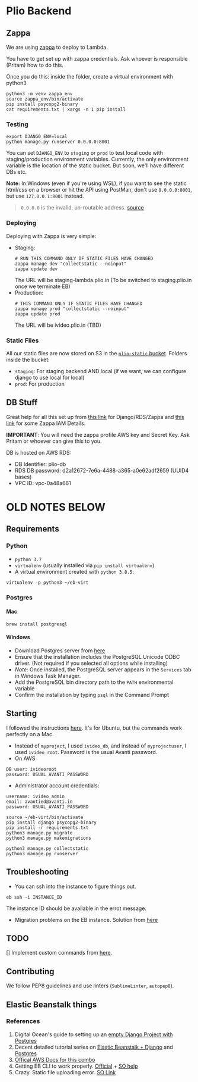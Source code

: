 Plio Backend
============

## Zappa

We are using [zappa](https://github.com/zappa/Zappa) to deploy to Lambda.

You have to get set up with zappa credentials. Ask whoever is responsible (Pritam) how to do this.

Once you do this: inside the folder, create a virtual environment with python3

```
python3 -m venv zappa_env
source zappa_env/bin/activate
pip install psycopg2-binary
cat requirements.txt | xargs -n 1 pip install
```
### Testing

```
export DJANGO_ENV=local
python manage.py runserver 0.0.0.0:8001
```

You can set `DJANGO_ENV` to `staging` or `prod` to test local code with staging/production environment variables. Currently, the only environment variable is the location of the static bucket. But soon, we'll have different DBs etc.

**Note:** In Windows (even if you're using WSL), if you want to see the static html/css on a browser or hit the API using PostMan, don't use `0.0.0.0:8001`, but use `127.0.0.1:8001` instead.
> `0.0.0.0` is the invalid, un-routable address. [source](https://news.ycombinator.com/item?id=18978357)

### Deploying

Deploying with Zappa is very simple:

* Staging:
    ```
    # RUN THIS COMMAND ONLY IF STATIC FILES HAVE CHANGED
    zappa manage dev "collectstatic --noinput"
    zappa update dev
    ```
    The URL will be staging-lambda.plio.in (To be switched to staging.plio.in once we terminate EB)
* Production:
    ```
    # THIS COMMAND ONLY IF STATIC FILES HAVE CHANGED
    zappa manage prod "collectstatic --noinput"
    zappa update prod
    ```
    The URL will be ivideo.plio.in (TBD)

### Static Files

All our static files are now stored on S3 in the [`plio-static` bucket](https://s3.console.aws.amazon.com/s3/buckets/plio-static?region=ap-south-1&prefix=prod/&showversions=false). Folders inside the bucket:

* `staging`: For staging backend AND local (if we want, we can configure django to use local for local)
* `prod`: For production


## DB Stuff

Great help for all this set up from [this link](https://www.codingforentrepreneurs.com/blog/rds-database-serverless-django-zappa-aws-lambda) for Django/RDS/Zappa and [this link](https://tech.pritamsukumar.com/serverless-zappa/) for some Zappa IAM Details.

**IMPORTANT**: You will need the zappa profile AWS key and Secret Key. Ask Pritam or whoever can give this to you.

DB is hosted on AWS RDS:

* DB Identifier: plio-db
* RDS DB password: d2a12672-7e6a-4488-a365-a0e62adf2659 (UUID4 bases)
* VPC ID: vpc-0a48a661


# OLD NOTES BELOW

## Requirements

### Python
* `python 3.7`
* `virtualenv` (usually installed via `pip install virtualenv`)
* A virtual environment created with `python 3.8.5`:
```
virtualenv -p python3 ~/eb-virt
```

### Postgres

#### Mac
```
brew install postgresql
```

#### Windows
* Download Postgres server from [here](https://www.enterprisedb.com/downloads/postgres-postgresql-downloads)
* Ensure that the installation includes the PostgreSQL Unicode ODBC driver. (Not required if you selected all options while installing)
* _Note_: Once installed, the PostgreSQL server appears in the `Services` tab in Windows Task Manager.
* Add the PostgreSQL bin directory path to the `PATH` environmental variable
* Confirm the installation by typing `psql` in the Command Prompt

## Starting

I followed the instructions [here](https://www.digitalocean.com/community/tutorials/how-to-use-postgresql-with-your-django-application-on-ubuntu-14-04). It's for Ubuntu, but the commands work perfectly on a Mac. 

* Instead of `myproject`, I used `ivideo_db`, and instead of `myprojectuser`, I used `ivideo_root`. Password is the usual Avanti password. 
* On AWS
```
DB user: ivideoroot
password: USUAL_AVANTI_PASSWORD
```
* Administrator account credentials:
```
username: ivideo_admin
email: avantied@avanti.in
password: USUAL_AVANTI_PASSWORD
```

```
source ~/eb-virt/bin/activate
pip install django psycopg2-binary
pip install -r requirements.txt
python3 manage.py migrate
python3 manage.py makemigrations

python3 manage.py collectstatic
python3 manage.py runserver
```

## Troubleshooting

* You can ssh into the instance to figure things out.

```
eb ssh -i INSTANCE_ID
```
The instance ID should be available in the errot message. 
* Migration problems on the EB instance. Solution from [here](https://stackoverflow.com/questions/62457165/deploying-django-to-elastic-beanstalk-migrations-failed/63074781#63074781)


## TODO

[] Implement custom commands from [here](https://realpython.com/deploying-a-django-app-to-aws-elastic-beanstalk/).

## Contributing
We follow PEP8 guidelines and use linters (`SublimeLinter`, `autopep8`).

## Elastic Beanstalk things

### References

1. Digital Ocean's guide to setting up an [empty Django Project with Postgres](https://www.digitalocean.com/community/tutorials/how-to-use-postgresql-with-your-django-application-on-ubuntu-14-04)
2. Decent detailed tutorial series on [Elastic Beanstalk + Django](https://www.starwindsoftware.com/blog/deploying-django-project-to-aws-elastic-beanstalk) and [Postgres](https://www.starwindsoftware.com/blog/deploying-django-project-to-aws-elastic-beanstalk-part-2-database-settings-configuration)
3. [Offical AWS Docs for this combo](https://docs.aws.amazon.com/elasticbeanstalk/latest/dg/create-deploy-python-django.html)
4. Getting EB CLI to work properly. [Official](https://docs.aws.amazon.com/elasticbeanstalk/latest/dg/eb-cli3-configuration.html) + [SO help](https://stackoverflow.com/questions/29190202/how-to-change-the-aws-account-using-the-elastic-beanstalk-cli)
5. Crazy. Static file uploading error. [SO Link](https://stackoverflow.com/questions/62273041/aws-elastic-beanstalk-can-not-find-static-files-for-django-app)
